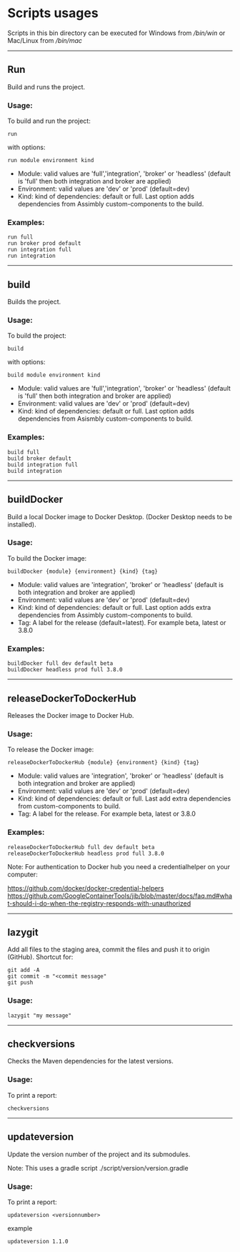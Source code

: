 # Scripts usages

Scripts in this bin directory can be executed
for Windows from _/bin/win_ or Mac/Linux from _/bin/mac_

---
## Run

Build and runs the project.

### Usage:

To build and run the project:

```run```

with options:

```run module environment kind```

* Module: valid values are 'full','integration', 'broker' or 'headless' (default is 'full' then both integration and broker are applied)
* Environment: valid values are 'dev' or 'prod' (default=dev)
* Kind: kind of dependencies: default or full. Last option adds dependencies from Assimbly custom-components to the build.

### Examples:

````
run full
run broker prod default
run integration full
run integration
````

---
## build

Builds the project.

### Usage:

To build the project:

```build```

with options:

```build module environment kind```

* Module: valid values are 'full','integration', 'broker' or 'headless' (default is 'full' then both integration and broker are applied)
* Environment: valid values are 'dev' or 'prod' (default=dev)
* Kind: kind of dependencies: default or full. Last option adds dependencies from Asismbly custom-components to build.

### Examples:

````
build full
build broker default
build integration full
build integration
````

---

## buildDocker

Build a local Docker image to Docker Desktop. (Docker Desktop needs to be installed).

### Usage:

To build the Docker image:

```buildDocker {module} {environment} {kind} {tag}```

* Module: valid values are 'integration', 'broker' or 'headless' (default is both integration and broker are applied)
* Environment: valid values are 'dev' or 'prod' (default=dev)
* Kind: kind of dependencies: default or full. Last option adds extra dependencies from Assimbly custom-components to build.
* Tag: A label for the release (default=latest). For example beta, latest or 3.8.0

### Examples:

````
buildDocker full dev default beta
buildDocker headless prod full 3.8.0
````

---

## releaseDockerToDockerHub

Releases the Docker image to Docker Hub.

### Usage:

To release the Docker image:

```releaseDockerToDockerHub {module} {environment} {kind} {tag}```

* Module: valid values are 'integration', 'broker' or 'headless' (default is both integration and broker are applied)
* Environment: valid values are 'dev' or 'prod' (default=dev)
* Kind: kind of dependencies: default or full. Last add extra dependencies from custom-components to build.
* Tag: A label for the release. For example beta, latest or 3.8.0

### Examples:

````
releaseDockerToDockerHub full dev default beta
releaseDockerToDockerHub headless prod full 3.8.0
````

Note: For authentication to Docker hub you need a credentialhelper on your computer:

https://github.com/docker/docker-credential-helpers
https://github.com/GoogleContainerTools/jib/blob/master/docs/faq.md#what-should-i-do-when-the-registry-responds-with-unauthorized

---

## lazygit

Add all files to the staging area, commit the files and push it to origin (GitHub). Shortcut for:

```
git add -A
git commit -m "<commit message"
git push
```

### Usage:

```lazygit "my message"```

---

## checkversions

Checks the Maven dependencies for the latest versions.

### Usage:

To print a report:

```checkversions```

---

## updateversion

Update the version number of the project and its submodules.

Note: This uses a gradle script ./script/version/version.gradle

### Usage:

To print a report:

```updateversion <versionnumber>```

example

```updateversion 1.1.0```
